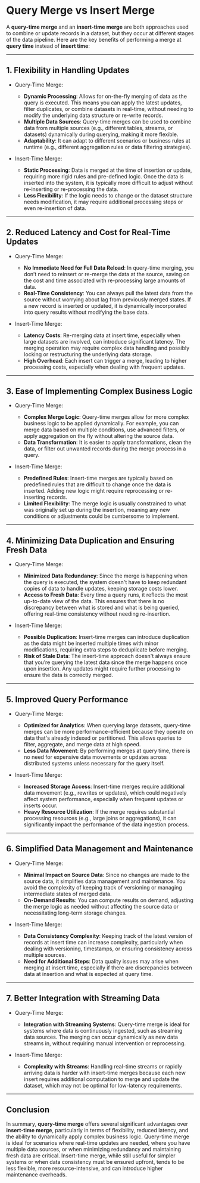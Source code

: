 # Query Merge vs Insert Merge

A **query-time merge** and an **insert-time merge** are both approaches used to combine or update records in a dataset, but they occur at different stages of the data pipeline. Here are the key benefits of performing a merge at **query time** instead of **insert time**:

---

## 1. Flexibility in Handling Updates
- Query-Time Merge:
  - **Dynamic Processing**: Allows for on-the-fly merging of data as the query is executed. This means you can apply the latest updates, filter duplicates, or combine datasets in real-time, without needing to modify the underlying data structure or re-write records.
  - **Multiple Data Sources**: Query-time merges can be used to combine data from multiple sources (e.g., different tables, streams, or datasets) dynamically during querying, making it more flexible.
  - **Adaptability**: It can adapt to different scenarios or business rules at runtime (e.g., different aggregation rules or data filtering strategies).

- Insert-Time Merge:
  - **Static Processing**: Data is merged at the time of insertion or update, requiring more rigid rules and pre-defined logic. Once the data is inserted into the system, it is typically more difficult to adjust without re-inserting or re-processing the data.
  - **Less Flexibility**: If the logic needs to change or the dataset structure needs modification, it may require additional processing steps or even re-insertion of data.

---

## 2. Reduced Latency and Cost for Real-Time Updates
- Query-Time Merge:
  - **No Immediate Need for Full Data Reload**: In query-time merging, you don’t need to reinsert or re-merge the data at the source, saving on the cost and time associated with re-processing large amounts of data.
  - **Real-Time Consistency**: You can always pull the latest data from the source without worrying about lag from previously merged states. If a new record is inserted or updated, it is dynamically incorporated into query results without modifying the base data.
  
- Insert-Time Merge:
  - **Latency Costs**: Re-merging data at insert time, especially when large datasets are involved, can introduce significant latency. The merging operation may require complex data handling and possibly locking or restructuring the underlying data storage.
  - **High Overhead**: Each insert can trigger a merge, leading to higher processing costs, especially when dealing with frequent updates.

---

## 3. Ease of Implementing Complex Business Logic
- Query-Time Merge:
  - **Complex Merge Logic**: Query-time merges allow for more complex business logic to be applied dynamically. For example, you can merge data based on multiple conditions, use advanced filters, or apply aggregation on the fly without altering the source data.
  - **Data Transformation**: It is easier to apply transformations, clean the data, or filter out unwanted records during the merge process in a query.
  
- Insert-Time Merge:
  - **Predefined Rules**: Insert-time merges are typically based on predefined rules that are difficult to change once the data is inserted. Adding new logic might require reprocessing or re-inserting records.
  - **Limited Flexibility**: The merge logic is usually constrained to what was originally set up during the insertion, meaning any new conditions or adjustments could be cumbersome to implement.

---

## 4. Minimizing Data Duplication and Ensuring Fresh Data
- Query-Time Merge:
  - **Minimized Data Redundancy**: Since the merge is happening when the query is executed, the system doesn't have to keep redundant copies of data to handle updates, keeping storage costs lower.
  - **Access to Fresh Data**: Every time a query runs, it reflects the most up-to-date view of the data. This ensures that there is no discrepancy between what is stored and what is being queried, offering real-time consistency without needing re-insertion.

- Insert-Time Merge:
  - **Possible Duplication**: Insert-time merges can introduce duplication as the data might be inserted multiple times with minor modifications, requiring extra steps to deduplicate before merging.
  - **Risk of Stale Data**: The insert-time approach doesn't always ensure that you’re querying the latest data since the merge happens once upon insertion. Any updates might require further processing to ensure the data is correctly merged.

---

## 5. Improved Query Performance
- Query-Time Merge:
  - **Optimized for Analytics**: When querying large datasets, query-time merges can be more performance-efficient because they operate on data that's already indexed or partitioned. This allows queries to filter, aggregate, and merge data at high speed.
  - **Less Data Movement**: By performing merges at query time, there is no need for expensive data movements or updates across distributed systems unless necessary for the query itself.
  
- Insert-Time Merge:
  - **Increased Storage Access**: Insert-time merges require additional data movement (e.g., rewrites or updates), which could negatively affect system performance, especially when frequent updates or inserts occur.
  - **Heavy Resource Utilization**: If the merge requires substantial processing resources (e.g., large joins or aggregations), it can significantly impact the performance of the data ingestion process.

---

## 6. Simplified Data Management and Maintenance
- Query-Time Merge:
  - **Minimal Impact on Source Data**: Since no changes are made to the source data, it simplifies data management and maintenance. You avoid the complexity of keeping track of versioning or managing intermediate states of merged data.
  - **On-Demand Results**: You can compute results on demand, adjusting the merge logic as needed without affecting the source data or necessitating long-term storage changes.

- Insert-Time Merge:
  - **Data Consistency Complexity**: Keeping track of the latest version of records at insert time can increase complexity, particularly when dealing with versioning, timestamps, or ensuring consistency across multiple sources.
  - **Need for Additional Steps**: Data quality issues may arise when merging at insert time, especially if there are discrepancies between data at insertion and what is expected at query time.

---

## 7. Better Integration with Streaming Data
- Query-Time Merge:
  - **Integration with Streaming Systems**: Query-time merge is ideal for systems where data is continuously ingested, such as streaming data sources. The merging can occur dynamically as new data streams in, without requiring manual intervention or reprocessing.
  
- Insert-Time Merge:
  - **Complexity with Streams**: Handling real-time streams or rapidly arriving data is harder with insert-time merges because each new insert requires additional computation to merge and update the dataset, which may not be optimal for low-latency requirements.

---

## Conclusion

In summary, **query-time merge** offers several significant advantages over **insert-time merge**, particularly in terms of flexibility, reduced latency, and the ability to dynamically apply complex business logic. Query-time merge is ideal for scenarios where real-time updates are needed, where you have multiple data sources, or when minimizing redundancy and maintaining fresh data are critical. Insert-time merge, while still useful for simpler systems or when data consistency must be ensured upfront, tends to be less flexible, more resource-intensive, and can introduce higher maintenance overheads.